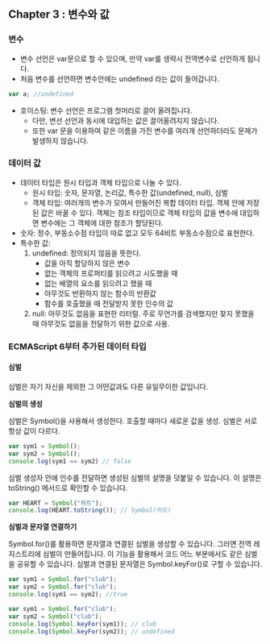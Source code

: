 
## Chapter 3 : 변수와 값

### 변수

- 변수 선언은 var문으로 할 수 있으며, 만약 var를 생략시 전역변수로 선언하게 됩니다.
- 처음 변수를 선언하면 변수안에는 undefined 라는 값이 들어갑니다.
```js
var a; //undefined
```
- 호이스팅: 변수 선언은 프로그램 첫머리로 끌어 올려집니다.
    - 다만, 변선 선언과 동시에 대입하는 값은 끌어올려지지 않습니다.
    - 또한 var 문을 이용하여 같은 이름을 가진 변수를 여러개 선언하더라도 문제가 발생하지 않습니다.

### 데이터 값

- 데이터 타입은 원시 타입과 객체 타입으로 나눌 수 있다.
    - 원시 타입: 숫자, 문자열, 논리값, 특수한 값(undefined, null), 심벌
    - 객체 타입: 여러개의 변수가 모여서 만들어진 복합 데이터 타입. 객체 안에 저장된 값은 바꿀 수 있다. 객체는 참조 타입이므로 객체 타입의 값을 변수에 대입하면 변수에는 그 객체에 대한 참조가 할당된다.
- 숫자: 정수, 부동소수점 타입이 따로 없고 모두 64비트 부동소수점으로 표현한다.
- 특수한 값: 
    1. undefined: 정의되지 않음을 뜻한다.
        - 값을 아직 할당하지 않은 변수
        - 없는 객체의 프로퍼티를 읽으려고 시도했을 때
        - 없는 배열의 요소를 읽으려고 했을 때
        - 아무것도 반환하지 않는 함수의 반환값
        - 함수를 호출했을 때 전달받지 못한 인수의 값
    2. null: 아무것도 없음을 표현한 리터럴. 주로 무언가를 검색했지만 찾지 못했을 때 아무것도 없음을 전달하기 위한 값으로 사용.

### ECMAScript 6부터 추가된 데이터 타입

#### 심벌

심벌은 자기 자신을 제외한 그 어떤값과도 다른 유일무이한 값입니다.

**심벌의 생성** 

심벌은 Symbol()을 사용해서 생성한다. 호출할 때마다 새로운 값을 생성. 심벌은 서로 항상 값이 다르다.

```js 
var sym1 = Symbol();
var sym2 = Symbol();
console.log(sym1 == sym2) // false
```

심벌 생성자 안에 인수를 전달하면 생성된 심벌의 설명을 덧붙일 수 있습니다. 이 설명은 toString() 메서드로 확인할 수 있습니다.

```js
var HEART = Symbol("하트");
console.log(HEART.toString()); // Symbol(하트)
```

**심벌과 문자열 연결하기**

Symbol.for()를 활용하면 문자열과 연결된 심벌을 생성할 수 있습니다. 그러면 전역 레지스트리에 심벌이 만들어집니다. 이 기능을 활용해서 코드 어느 부분에서도 같은 심벌을 공유할 수 있습니다. 심벌과 연결된 문자열은 Symbol.keyFor()로 구할 수 있습니다.

```js
var sym1 = Symbol.for("club");
var sym2 = Symbol.for("club");
console.log(sym1 == sym2); //true
```
```js
var sym1 = Symbol.for("club");
var sym2 = Symbol("club");
console.log(Symbol.keyFor(sym1)); // club
console.log(Symbol.keyFor(sym2)); // undefined
```